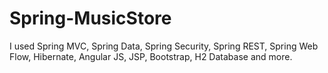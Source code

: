 # Spring-MusicStore
I used Spring MVC, Spring Data, Spring Security, Spring REST, Spring Web Flow, Hibernate, Angular JS, JSP, Bootstrap, H2 Database and more.
